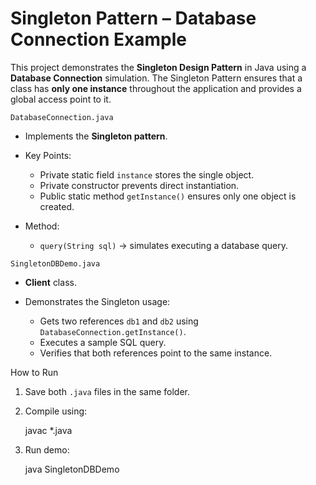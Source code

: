 # Singleton Pattern – Database Connection Example 

This project demonstrates the **Singleton Design Pattern** in Java using a **Database Connection** simulation.
The Singleton Pattern ensures that a class has **only one instance** throughout the application and provides a global access point to it.

 `DatabaseConnection.java`

* Implements the **Singleton pattern**.
* Key Points:

  * Private static field `instance` stores the single object.
  * Private constructor prevents direct instantiation.
  * Public static method `getInstance()` ensures only one object is created.
* Method:

  * `query(String sql)` → simulates executing a database query.

`SingletonDBDemo.java`

* **Client** class.
* Demonstrates the Singleton usage:

  * Gets two references `db1` and `db2` using `DatabaseConnection.getInstance()`.
  * Executes a sample SQL query.
  * Verifies that both references point to the same instance.

 How to Run

1. Save both `.java` files in the same folder.
2. Compile using:
 
   javac *.java
 
3. Run demo:

   java SingletonDBDemo



